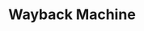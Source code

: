 ---
logohandle: archive_web
sort: waybackmachine
title: Wayback Machine
website: https://web.archive.org/
wikipedia: https://en.wikipedia.org/wiki/Wayback_Machine
---